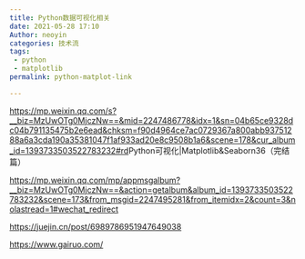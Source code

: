 ```yaml
---
title: Python数据可视化相关
date: 2021-05-28 17:10
Author: neoyin
categories: 技术流
tags:
 - python
 - matplotlib
permalink: python-matplot-link

---
```




<https://mp.weixin.qq.com/s?__biz=MzUwOTg0MjczNw==&mid=2247486778&idx=1&sn=04b65ce9328dc04b791135475b2e6ead&chksm=f90d4964ce7ac0729367a800abb93751288a6a3cda190a35381047f1af933ad20e8c9508b1a6&scene=178&cur_album_id=1393733503522783232#rd>Python可视化|Matplotlib&Seaborn36（完结篇）

<https://mp.weixin.qq.com/mp/appmsgalbum?__biz=MzUwOTg0MjczNw==&action=getalbum&album_id=1393733503522783232&scene=173&from_msgid=2247495281&from_itemidx=2&count=3&nolastread=1#wechat_redirect>

<https://juejin.cn/post/6989786951947649038>

https://www.gairuo.com/
